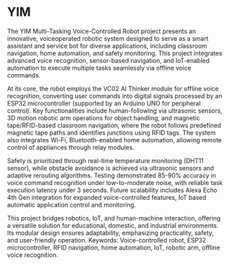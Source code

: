 # YIM
The YIM Multi-Tasking Voice-Controlled Robot project presents an innovative, voiceoperated
robotic system designed to serve as a smart assistant and service bot for diverse
applications, including classroom navigation, home automation, and safety monitoring. This
project integrates advanced voice recognition, sensor-based navigation, and IoT-enabled
automation to execute multiple tasks seamlessly via offline voice commands.

At its core, the robot employs the VC02 AI Thinker module for offline voice recognition,
converting user commands into digital signals processed by an ESP32
microcontroller (supported by an Arduino UNO for peripheral control). Key functionalities
include human-following via ultrasonic sensors, 3D motion robotic arm operations for object
handling, and magnetic tape/RFID-based classroom navigation, where the robot follows
predefined magnetic tape paths and identifies junctions using RFID tags. The system also
integrates Wi-Fi, Bluetooth-enabled home automation, allowing remote control of appliances
through relay modules.

Safety is prioritized through real-time temperature monitoring (DHT11 sensor), while obstacle
avoidance is achieved via ultrasonic sensors and adaptive rerouting algorithms. Testing
demonstrated 85-90% accuracy in voice command recognition under low-to-moderate noise,
with reliable task execution latency under 3 seconds. Future scalability includes Alexa Echo
4th Gen integration for expanded voice-controlled features, IoT based automatic application
control and monitoring.

This project bridges robotics, IoT, and human-machine interaction, offering a versatile solution
for educational, domestic, and industrial environments. Its modular design ensures adaptability,
emphasizing practicality, safety, and user-friendly operation.
Keywords: Voice-controlled robot, ESP32 microcontroller, RFID navigation, home
automation, IoT, robotic arm, offline voice recognition.
